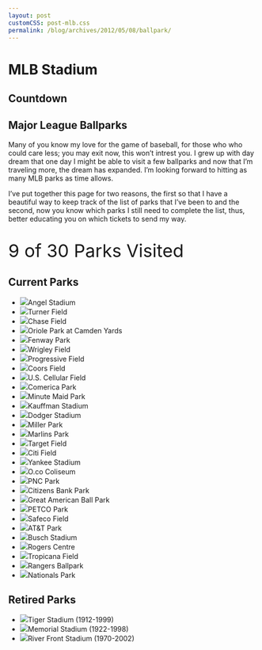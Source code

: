 ```yaml
---
layout: post
customCSS: post-mlb.css
permalink: /blog/archives/2012/05/08/ballpark/
---
```


<div class="article-header">
	<span class="title">
		<h1>MLB Stadium</h1>
		<h2>Countdown</h2>
	</span>
</div>

<article>
	<h1>Major League Ballparks</h1>
	<p>Many of you know my love for the game of baseball, for those who who could care less; you may exit now, this won&#8217;t intrest you. I grew up with day dream that one day I might be able to visit a few ballparks and now that I&#8217;m traveling more, the dream has expanded. I&#8217;m looking forward to hitting as many <span class="caps">MLB</span> parks as time allows.
<p>I&#8217;ve put together this page for two reasons, the first so that I have a beautiful way to keep track of the list of parks that I&#8217;ve been to and the second, now you know which parks I still need to complete the list, thus, better educating you on which tickets to send my way. <br />
<br /> <br />
<span style="font-size:36px; text-align: center;">9 of 30 Parks Visited</span>
<h2>Current Parks</h2>

<ul id="baseball">
	<li class="on"><img src="/assets/images/mlb/angels.png">Angel Stadium</li>
	<li class="off"><img src="/assets/images/mlb/braves.png">Turner Field</li>
	<li class="off"><img src="/assets/images/mlb/diamondbacks.png">Chase Field </li>
	<li class="on"><img src="/assets/images/mlb/orioles.png">Oriole Park at Camden Yards </li>
	<li class="off"><img src="/assets/images/mlb/red_sox.png">Fenway Park </li>
	<li class="off"><img src="/assets/images/mlb/cubs.png">Wrigley Field </li>
	<li class="off"><img src="/assets/images/mlb/indians.png">Progressive Field </li>
	<li class="off"><img src="/assets/images/mlb/rockies.png">Coors Field </li>
	<li class="on"><img src="/assets/images/mlb/whitesox.png">U.S. Cellular Field </li>
	<li class="on"><img src="/assets/images/mlb/tigers.png">Comerica Park </li>
	<li class="off"><img src="/assets/images/mlb/astros.png">Minute Maid Park </li>
	<li class="off"><img src="/assets/images/mlb/royals.png">Kauffman Stadium </li>
	<li class="off"><img src="/assets/images/mlb/dodgers.png">Dodger Stadium </li>
	<li class="off"><img src="/assets/images/mlb/brewers.png">Miller Park </li>
	<li class="off"><img src="/assets/images/mlb/marlins.png">Marlins Park </li>
	<li class="off"><img src="/assets/images/mlb/twins.png">Target Field </li>
	<li class="off"><img src="/assets/images/mlb/mets.png">Citi Field </li>
	<li class="off"><img src="/assets/images/mlb/yankees.png">Yankee Stadium </li>
	<li class="on"><img src="/assets/images/mlb/athletics.png">O.co Coliseum </li>
	<li class="off"><img src="/assets/images/mlb/pirates.png">PNC Park </li>
	<li class="off"><img src="/assets/images/mlb/phillies.png">Citizens Bank Park </li>
	<li class="on"><img src="/assets/images/mlb/reds.png">Great American Ball Park </li>
	<li class="off"><img src="/assets/images/mlb/padres.png">PETCO Park </li>
	<li class="on"><img src="/assets/images/mlb/mariners.png">Safeco Field </li>
	<li class="on"><img src="/assets/images/mlb/giants.png">AT&amp;T Park </li>
	<li class="off"><img src="/assets/images/mlb/Cardinals.png">Busch Stadium </li>
	<li class="off"><img src="/assets/images/mlb/blue_jays.png">Rogers Centre </li>
	<li class="on"><img src="/assets/images/mlb/rays.png">Tropicana Field </li>
	<li class="off"><img src="/assets/images/mlb/rangers.png">Rangers Ballpark </li>
	<li class="off"><img src="/assets/images/mlb/nationals.png">Nationals Park </li>

</ul>

<h2>Retired Parks</h2>
<ul id="baseball">
	<li class="on"><img src="/assets/images/mlb/tigers.png">Tiger Stadium (1912-1999)</li>
	<li class="on"><img src="/assets/images/mlb/orioles.png">Memorial Stadium (1922-1998)</li>
	<li class="on"><img src="/assets/images/mlb/reds.png">River Front Stadium (1970-2002)</li>
<ul>

</article>